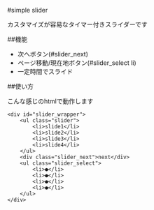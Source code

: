 #simple slider

カスタマイズが容易なタイマー付きスライダーです

##機能

* 次へボタン(#slider_next)
* ページ移動/現在地ボタン(#slider_select li)
* 一定時間でスライド

##使い方

こんな感じのhtmlで動作します

```
<div id="slider_wrapper">
    <ul class="slider">
        <li>slide1</li>
        <li>slide2</li>
        <li>slide3</li>
        <li>slide4</li>
    </ul>
    <div class="slider_next">next</div>
    <ul class="slider_select">
        <li>●</li>
        <li>●</li>
        <li>●</li>
        <li>●</li>
    </ul>
</div>
```
